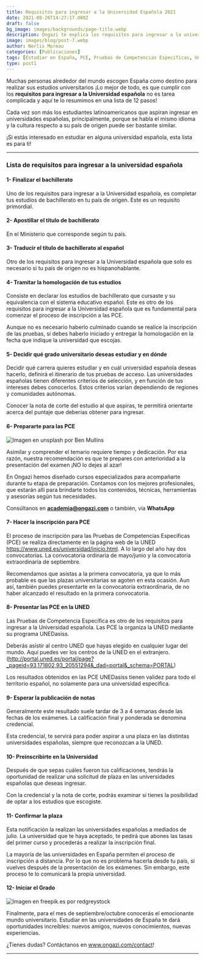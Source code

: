 ```yaml
---
title: Requisitos para ingresar a la Universidad Española 2021
date: 2021-08-26T14:27:17.000Z
draft: false
bg_image: images/backgrounds/page-title.webp
description: Ongazi te explica los requisitos para ingresar a la universidad española que son necesarios para que alcances tu objetivo.
image: images/blog/post-7.webp
author: Nerlis Moreau
categories: [Publicaciones]
tags: [Estudiar en España, PCE, Pruebas de Competencias Específicas, Universidad en España, Universidad Española]
type: post1
---
```


Muchas personas alrededor del mundo escogen España como destino para realizar sus estudios universitarios ¡Lo mejor de todo, es que cumplir con los **requisitos para ingresar a la Universidad española** no es tarea complicada y aquí te lo resumimos en una lista de 12 pasos!

Cada vez son más los estudiantes latinoamericanos que aspiran ingresar en universidades españolas, principalmente, porque se habla el mismo idioma y la cultura respecto a su país de origen puede ser bastante similar.

¡Si estás interesado en estudiar en alguna universidad española, esta lista es para ti!

---

### Lista de requisitos para ingresar a la universidad española

#### 1- Finalizar el bachillerato

Uno de los requisitos para ingresar a la Universidad española, es completar tus estudios de bachillerato en tu país de origen. Este es un requisito primordial.

#### 2- Apostillar el título de bachillerato

En el Ministerio que corresponde según tu país.

#### 3- Traducir el título de bachillerato al español

Otro de los requisitos para ingresar a la Universidad española que solo es necesario si tu país de origen no es hispanohablante.

#### 4- Tramitar la homologación de tus estudios

Consiste en declarar los estudios de bachillerato que cursaste y su equivalencia con el sistema educativo español. Este es otro de los requisitos para ingresar a la Universidad española que es fundamental para comenzar el proceso de inscripción a las PCE.

Aunque no es necesario haberlo culminado cuando se realice la inscripción de las pruebas, sí debes haberlo iniciado y entregar la homologación en la fecha que indique la universidad que escojas.

#### 5- Decidir qué grado universitario deseas estudiar y en dónde

Decidir qué carrera quieres estudiar y en cuál universidad española deseas hacerlo, definirá el itinerario de tus pruebas de acceso. Las universidades españolas tienen diferentes criterios de selección, y en función de tus intereses debes conocerlos. Estos criterios varían dependiendo de regiones y comunidades autónomas.

Conocer la nota de corte del estudio al que aspiras, te permitirá orientarte acerca del puntaje que deberías obtener para ingresar.

#### 6- Prepararte para las PCE

![](/images/blog/post-7_1.webp "Imagen en unsplash por Ben Mullins")


Asimilar y comprender el temario requiere tiempo y dedicación. Por esa razón, nuestra recomendación es que te prepares con anterioridad a la presentación del examen ¡NO lo dejes al azar!

En Ongazi hemos diseñado cursos especializados para acompañarte durante tu etapa de preparación. Contamos con los mejores profesionales, que estarán allí para brindarte todos los contenidos, técnicas, herramientas y asesorías según tus necesidades.

Consúltanos en **academia@ongazi.com** o también, vía **WhatsApp**

#### 7- Hacer la inscripción para PCE

El proceso de inscripción para las Pruebas de Competencias Especificas (PCE) se realiza directamente en la página web de la UNED https://www.uned.es/universidad/inicio.html. A lo largo del año hay dos convocatorias. La convocatoria ordinaria de mayo/junio y la convocatoria extraordinaria de septiembre.

Recomendamos que asistas a la primera convocatoria, ya que lo más probable es que las plazas universitarias se agoten en esta ocasión. Aun así, también puedes presentarte en la convocatoria extraordinaria, de no haber alcanzado el resultado en la primera convocatoria.

#### 8- Presentar las PCE en la UNED

Las Pruebas de Competencia Específica es otro de los requisitos para ingresar a la Universidad española. Las PCE la organiza la UNED mediante su programa UNEDasiss.

Deberás asistir al centro UNED que hayas elegido en cualquier lugar del mundo. Aquí puedes ver los centros de la UNED en el extranjero. (http://portal.uned.es/portal/page?_pageid=93,171802,93_20551294&_dad=portal&_schema=PORTAL)

Los resultados obtenidos en las PCE UNEDasiss tienen validez para todo el territorio español, no solamente para una universidad especifica.

#### 9- Esperar la publicación de notas

Generalmente este resultado suele tardar de 3 a 4 semanas desde las fechas de los exámenes. La calificación final y ponderada se denomina credencial.

Esta credencial, te servirá para poder aspirar a una plaza en las distintas universidades españolas, siempre que reconozcan a la UNED.

#### 10- Preinscribirte en la Universidad

Después de que sepas cuáles fueron tus calificaciones, tendrás la oportunidad de realizar una solicitud de plaza en las universidades españolas que deseas ingresar.

Con la credencial y la nota de corte, podrás examinar si tienes la posibilidad de optar a los estudios que escogiste.

#### 11- Confirmar la plaza

Esta notificación la realizan las universidades españolas a mediados de julio. La universidad que te haya aceptado, te pedirá que abones las tasas del primer curso y procederás a realizar la inscripción final.

La mayoría de las universidades en España permiten el proceso de inscripción a distancia. Por lo que no es problema hacerla desde tu país, si vuelves después de la presentación de los exámenes. Sin embargo, este proceso te lo comunicará la propia universidad.

#### 12- Iniciar el Grado

![](/images/blog/post-7_2.webp "Imagen en freepik.es por redgreystock")


Finalmente, para el mes de septiembre/octubre conocerás el emocionante mundo universitario. Estudiar en las universidades de España te dará oportunidades increíbles: nuevos amigos, nuevos conocimientos, nuevas experiencias.

¿Tienes dudas? Contáctanos en www.ongazi.com/contact!

---